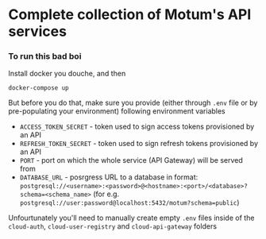 # Complete collection of Motum's API services

### To run this bad boi
Install docker you douche, and then

```shell
docker-compose up
```

But before you do that, make sure you provide (either through `.env` file or by pre-populating your environment) following environment variables
- `ACCESS_TOKEN_SECRET` - token used to sign access tokens provisioned by an API
- `REFRESH_TOKEN_SECRET` - token used to sign refresh tokens provisioned by an API
- `PORT` - port on which the whole service (API Gateway) will be served from
- `DATABASE_URL` - posrgress URL to a database in format: 
`postgresql://<username>:<password>@<hostname>:<port>/<database>?schema=<schema_name>`
(for e.g. `postgresql://user:password@localhost:5432/motum?schema=public`)

Unfourtunately you'll need to manually create empty `.env` files inside of the `cloud-auth`, `cloud-user-registry` and `cloud-api-gateway` folders
